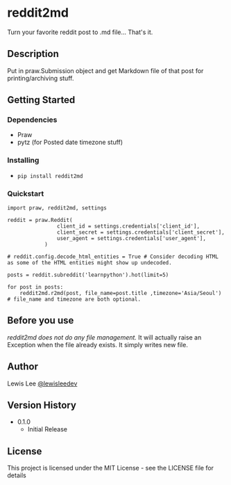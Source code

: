 # reddit2md

Turn your favorite reddit post to .md file... That's it.

## Description

Put in praw.Submission object and get Markdown file of that post for printing/archiving stuff.

## Getting Started

### Dependencies

* Praw
* pytz (for Posted date timezone stuff)

### Installing

* `pip install reddit2md`

### Quickstart

```
import praw, reddit2md, settings

reddit = praw.Reddit(
                client_id = settings.credentials['client_id'],
                client_secret = settings.credentials['client_secret'],
                user_agent = settings.credentials['user_agent'],
            )

# reddit.config.decode_html_entities = True # Consider decoding HTML as some of the HTML entities might show up undecoded.

posts = reddit.subreddit('learnpython').hot(limit=5)

for post in posts:
    reddit2md.r2md(post, file_name=post.title ,timezone='Asia/Seoul') # file_name and timezone are both optional.
```

## Before you use

*reddit2md does not do any file management.* It will actually raise an Exception when the file already exists. It simply writes new file.

## Author

Lewis Lee
[@lewisleedev](https://github.com/lewisleedev)

## Version History

* 0.1.0
    * Initial Release

## License

This project is licensed under the MIT License - see the LICENSE file for details